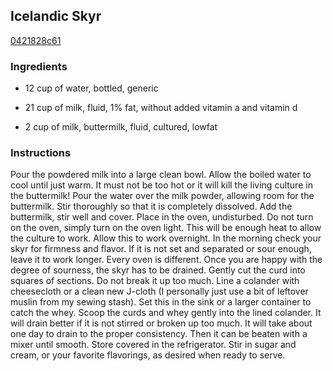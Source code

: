 ## Icelandic Skyr

[0421828c61](http://www.food.com/recipe/icelandic-skyr-98515)

### Ingredients

 - 12 cup of water, bottled, generic

 - 21 cup of milk, fluid, 1% fat, without added vitamin a and vitamin d

 - 2 cup of milk, buttermilk, fluid, cultured, lowfat

### Instructions

Pour the powdered milk into a large clean bowl. Allow the boiled water to cool until just warm. It must not be too hot or it will kill the living culture in the buttermilk! Pour the water over the milk powder, allowing room for the buttermilk. Stir thoroughly so that it is completely dissolved. Add the buttermilk, stir well and cover. Place in the oven, undisturbed. Do not turn on the oven, simply turn on the oven light. This will be enough heat to allow the culture to work. Allow this to work overnight. In the morning check your skyr for firmness and flavor. If it is not set and separated or sour enough, leave it to work longer. Every oven is different. Once you are happy with the degree of sourness, the skyr has to be drained. Gently cut the curd into squares of sections. Do not break it up too much. Line a colander with cheesecloth or a clean new J-cloth (I personally just use a bit of leftover muslin from my sewing stash). Set this in the sink or a larger container to catch the whey. Scoop the curds and whey gently into the lined colander. It will drain better if it is not stirred or broken up too much. It will take about one day to drain to the proper consistency. Then it can be beaten with a mixer until smooth. Store covered in the refrigerator. Stir in sugar and cream, or your favorite flavorings, as desired when ready to serve.